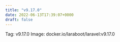 ```yaml
---
title: "v9.17.0"
date: 2022-06-13T17:39:07+0000
draft: false
---
```


Tag: v9.17.0
Image: docker.io/laraboot/laravel:v9.17.0
